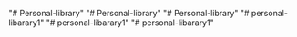 "# Personal-library" 
"# Personal-library" 
"# Personal-library" 
"# personal-libarary1" 
"# personal-libarary1" 
"# personal-libarary1" 

